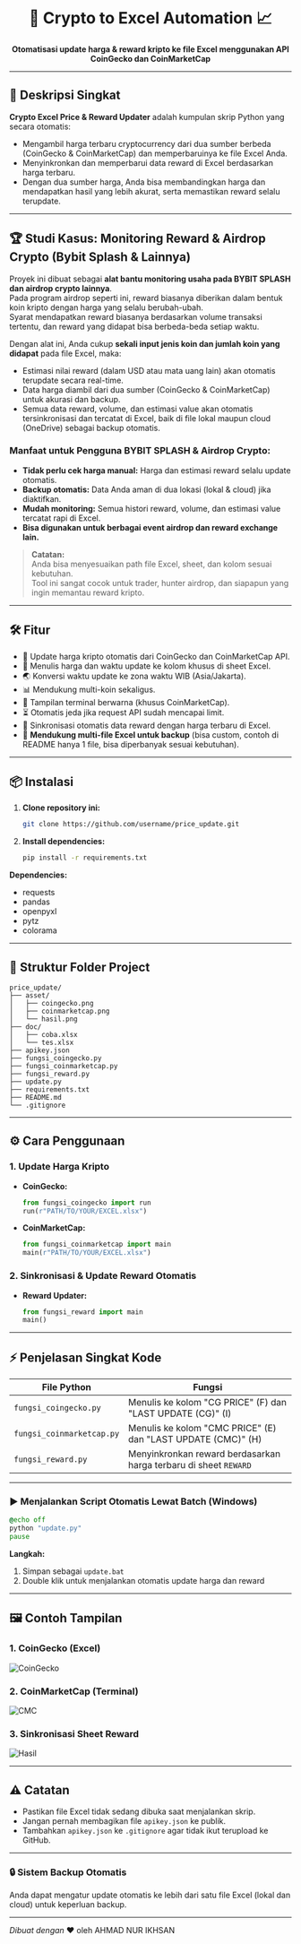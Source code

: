 
<h1 align="center">🚀 Crypto to Excel Automation 📈</h1>
<p align="center">
  <b>Otomatisasi update harga & reward kripto ke file Excel menggunakan API CoinGecko dan CoinMarketCap</b>
</p>

---

## 🚀 Deskripsi Singkat

**Crypto Excel Price & Reward Updater** adalah kumpulan skrip Python yang secara otomatis:
- Mengambil harga terbaru cryptocurrency dari dua sumber berbeda (CoinGecko & CoinMarketCap) dan memperbaruinya ke file Excel Anda.
- Menyinkronkan dan memperbarui data reward di Excel berdasarkan harga terbaru.
- Dengan dua sumber harga, Anda bisa membandingkan harga dan mendapatkan hasil yang lebih akurat, serta memastikan reward selalu terupdate.

---

## 🏆 Studi Kasus: Monitoring Reward & Airdrop Crypto (Bybit Splash & Lainnya)

Proyek ini dibuat sebagai **alat bantu monitoring usaha pada BYBIT SPLASH dan airdrop crypto lainnya**.  
Pada program airdrop seperti ini, reward biasanya diberikan dalam bentuk koin kripto dengan harga yang selalu berubah-ubah.  
Syarat mendapatkan reward biasanya berdasarkan volume transaksi tertentu, dan reward yang didapat bisa berbeda-beda setiap waktu.

Dengan alat ini, Anda cukup **sekali input jenis koin dan jumlah koin yang didapat** pada file Excel, maka:
- Estimasi nilai reward (dalam USD atau mata uang lain) akan otomatis terupdate secara real-time.
- Data harga diambil dari dua sumber (CoinGecko & CoinMarketCap) untuk akurasi dan backup.
- Semua data reward, volume, dan estimasi value akan otomatis tersinkronisasi dan tercatat di Excel, baik di file lokal maupun cloud (OneDrive) sebagai backup otomatis.

### Manfaat untuk Pengguna BYBIT SPLASH & Airdrop Crypto:
- **Tidak perlu cek harga manual:** Harga dan estimasi reward selalu update otomatis.
- **Backup otomatis:** Data Anda aman di dua lokasi (lokal & cloud) jika diaktifkan.
- **Mudah monitoring:** Semua histori reward, volume, dan estimasi value tercatat rapi di Excel.
- **Bisa digunakan untuk berbagai event airdrop dan reward exchange lain.**

> **Catatan:**  
> Anda bisa menyesuaikan path file Excel, sheet, dan kolom sesuai kebutuhan.  
> Tool ini sangat cocok untuk trader, hunter airdrop, dan siapapun yang ingin memantau reward kripto.

---

## 🛠️ Fitur

- 🔄 Update harga kripto otomatis dari CoinGecko dan CoinMarketCap API.
- 📝 Menulis harga dan waktu update ke kolom khusus di sheet Excel.
- 🌏 Konversi waktu update ke zona waktu WIB (Asia/Jakarta).
- 📊 Mendukung multi-koin sekaligus.
- 🎨 Tampilan terminal berwarna (khusus CoinMarketCap).
- ⏳ Otomatis jeda jika request API sudah mencapai limit.
- 🔗 Sinkronisasi otomatis data reward dengan harga terbaru di Excel.
- 📁 **Mendukung multi-file Excel untuk backup** (bisa custom, contoh di README hanya 1 file, bisa diperbanyak sesuai kebutuhan).

---

## 📦 Instalasi

1. **Clone repository ini:**
    ```bash
    git clone https://github.com/username/price_update.git
    ```
2. **Install dependencies:**
    ```bash
    pip install -r requirements.txt
    ```

**Dependencies:**
- requests
- pandas
- openpyxl
- pytz
- colorama

---

## 📂 Struktur Folder Project

```
price_update/
├── asset/
│   ├── coingecko.png
│   ├── coinmarketcap.png
│   └── hasil.png
├── doc/
│   ├── coba.xlsx
│   └── tes.xlsx
├── apikey.json
├── fungsi_coingecko.py
├── fungsi_coinmarketcap.py
├── fungsi_reward.py
├── update.py
├── requirements.txt
├── README.md
└── .gitignore
```

---

## ⚙️ Cara Penggunaan

### 1. Update Harga Kripto

- **CoinGecko:**
    ```python
    from fungsi_coingecko import run
    run(r"PATH/TO/YOUR/EXCEL.xlsx")
    ```

- **CoinMarketCap:**
    ```python
    from fungsi_coinmarketcap import main
    main(r"PATH/TO/YOUR/EXCEL.xlsx")
    ```

### 2. Sinkronisasi & Update Reward Otomatis

- **Reward Updater:**
    ```python
    from fungsi_reward import main
    main()
    ```

---

## ⚡ Penjelasan Singkat Kode

| File Python              | Fungsi                                                                 |
|--------------------------|------------------------------------------------------------------------|
| `fungsi_coingecko.py`    | Menulis ke kolom "CG PRICE" (F) dan "LAST UPDATE (CG)" (I)             |
| `fungsi_coinmarketcap.py`| Menulis ke kolom "CMC PRICE" (E) dan "LAST UPDATE (CMC)" (H)           |
| `fungsi_reward.py`       | Menyinkronkan reward berdasarkan harga terbaru di sheet `REWARD`       |

---

### ▶️ Menjalankan Script Otomatis Lewat Batch (Windows)

```bat
@echo off
python "update.py"
pause
```

**Langkah:**
1. Simpan sebagai `update.bat`
2. Double klik untuk menjalankan otomatis update harga dan reward

---

## 🖼️ Contoh Tampilan

### 1. CoinGecko (Excel)
![CoinGecko](asset/coingecko.png)

### 2. CoinMarketCap (Terminal)
![CMC](asset/coinmarketcap.png)

### 3. Sinkronisasi Sheet Reward
![Hasil](asset/hasil.png)


---

## ⚠️ Catatan

- Pastikan file Excel tidak sedang dibuka saat menjalankan skrip.
- Jangan pernah membagikan file `apikey.json` ke publik.
- Tambahkan `apikey.json` ke `.gitignore` agar tidak ikut terupload ke GitHub.

---

### 🔒 Sistem Backup Otomatis

Anda dapat mengatur update otomatis ke lebih dari satu file Excel (lokal dan cloud) untuk keperluan backup.

---

_Dibuat dengan_ ❤️ oleh AHMAD NUR IKHSAN
